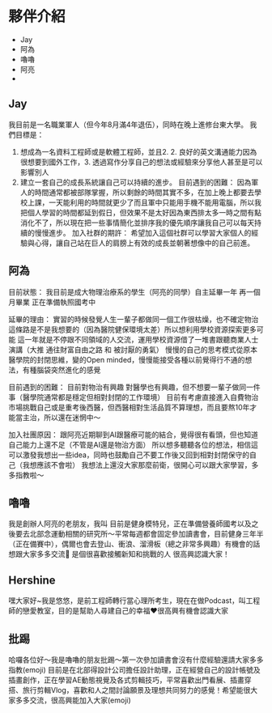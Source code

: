 # 夥伴介紹

- Jay
- 阿為
- 嚕嚕
- 阿亮
- 

## Jay
我目前是一名職業軍人（但今年8月滿4年退伍），同時在晚上進修台東大學。
我們目標是：
1. 想成為一名資料工程師或是軟體工程師，並且2. 2. 良好的英文溝通能力因為很想要到國外工作，3. 透過寫作分享自己的想法或經驗來分享他人甚至是可以影響別人
4. 建立一套自己的成長系統讓自己可以持續的進步。
目前遇到的困難：
因為軍人的時間通常都被部隊掌握，所以剩餘的時間其實不多，在加上晚上都要去學校上課，一天能利用的時間就更少了而且軍中只能用手機不能用電腦，所以我把個人學習的時間都延到假日，但效果不是太好因為東西排太多一時之間有點消化不了，所以現在把一些事情簡化並排序我的優先順序讓我自己可以每天持續的慢慢進步。
加入社群的期許：
希望加入這個社群可以學習大家個人的經驗與心得，讓自己站在巨人的肩膀上有效的成長並朝著想像中的自己前進。

## 阿為
目前狀態：
我目前是成大物理治療系的學生（阿亮的同學）自主延畢一年  再一個月畢業 正在準備執照國考中

延畢的理由：
實習的時候發覺人生一輩子都做同一個工作很枯燥，也不確定物治這條路是不是我想要的（因為醫院健保環境太差）所以想利用學校資源探索更多可能
這一年就是不停跟不同領域的人交流，運用學校資源借了一堆書跟聽商業人士演講（大推 通往財富自由之路 和 被討厭的勇氣）
慢慢的自己的思考模式從原本醫學院的封閉思維，變的Open minded，慢慢能接受各種以前覺得行不通的想法，有種腦袋突然進化的感覺

目前遇到的困難：
目前對物治有興趣 對醫學也有興趣，但不想要一輩子做同一件事（醫學院通常都是穩定但相對封閉的工作環境）
目前有考慮直接進入自費物治市場挑戰自己或是重考後西醫，但西醫相對生活品質不算理想，而且要熬10年才能當主治，所以還在迷惘中～

加入社團原因：
跟阿亮近期聊到AI跟醫療可能的結合，覺得很有看頭，但也知道自己能力上還不足（不管是AI還是物治方面）
所以想多聽聽各位的想法，相信這可以激發我想出一些idea，同時也鼓勵自己不要工作後又回到相對封閉保守的自己（我想應該不會啦）
我想法上還沒大家那麼前衛，很開心可以跟大家學習，多多指教啦～

## 嚕嚕
我是創辦人阿亮的老朋友，我叫
目前是健身模特兒，正在準備營養師國考以及之後要去北部念運動相關的研究所～平常每週都會固定參加讀書會，目前健身三年半（正在備賽中），偶爾也會去登山、衝浪、溜滑板（總之非常多興趣）有機會的話想跟大家多多交流🥰 是個很喜歡接觸新知和挑戰的人 很高興認識大家！

## Hershine
嘿大家好~我是悠悠，是前工程師轉行當心理所考生，現在在做Podcast，叫工程師的戀愛教室，目的是幫助人尋建自己的幸福❤很高興有機會認識大家

## 批踢

哈囉各位好～我是嚕嚕的朋友批踢～第一次參加讀書會沒有什麼經驗還請大家多多指教(emoji)
目前是在北部得設計公司擔任設計助理，正在經營自己的設計帳號及插畫創作，正在學習AE動態視覺及各式剪輯技巧，平常喜歡出門看展、插畫穿搭、旅行剪輯Vlog，喜歡和人之間討論願景及理想共同努力的感覺！希望能很大家多多交流，很高興能加入大家(emoji)